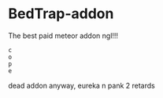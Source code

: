 # BedTrap-addon
The best paid meteor addon ngl!!!

```
c
o
p
e
```

dead addon anyway, eureka n pank 2 retards